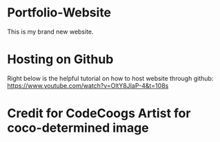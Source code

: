 # Portfolio-Website
This is my brand new website.
# Hosting on Github
Right below is the helpful tutorial on how to host website through github:
<br>
https://www.youtube.com/watch?v=OltY8JIaP-4&t=108s
# Credit for CodeCoogs Artist for coco-determined image 
